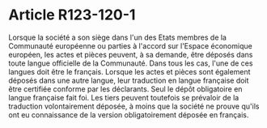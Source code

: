 # Article R123-120-1

Lorsque la société a son siège dans l'un des Etats membres de la Communauté européenne ou parties à l'accord sur l'Espace économique européen, les actes et pièces peuvent, à sa demande, être déposés dans toute langue officielle de la Communauté. Dans tous les cas, l'une de ces langues doit être le français. Lorsque les actes et pièces sont également déposés dans une autre langue, leur traduction en langue française doit être certifiée conforme par les déclarants. Seul le dépôt obligatoire en langue française fait foi. Les tiers peuvent toutefois se prévaloir de la traduction volontairement déposée, à moins que la société ne prouve qu'ils ont eu connaissance de la version obligatoirement déposée en français.
